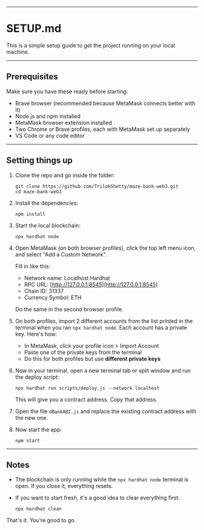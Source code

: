 

---

# SETUP.md

This is a simple setup guide to get the project running on your local machine.

---

## Prerequisites

Make sure you have these ready before starting:

* Brave browser (recommended because MetaMask connects better with it)
* Node.js and npm installed
* MetaMask browser extension installed
* Two Chrome or Brave profiles, each with MetaMask set up separately
* VS Code or any code editor

---

## Setting things up

1. Clone the repo and go inside the folder:

   ```
   git clone https://github.com/TrilokShetty/maze-bank-web3.git
   cd maze-bank-web3
   ```

2. Install the dependencies:

   ```
   npm install
   ```

3. Start the local blockchain:

   ```
   npx hardhat node
   ```

4. Open MetaMask (on both browser profiles), click the top left menu icon, and select "Add a Custom Network".

   Fill in like this:

   * Network name: Localhost Hardhat
   * RPC URL: [http://127.0.0.1:8545](http://127.0.0.1:8545)
   * Chain ID: 31337
   * Currency Symbol: ETH

   Do the same in the second browser profile.

5. On both profiles, import 2 different accounts from the list printed in the terminal when you ran `npx hardhat node`. Each account has a private key. Here's how:

   * In MetaMask, click your profile icon > Import Account
   * Paste one of the private keys from the terminal
   * Do this for both profiles but use **different private keys**
     

6. Now in your terminal, open a new terminal tab or split window and run the deploy script:

   ```
   npx hardhat run scripts/deploy.js --network localhost
   ```

   This will give you a contract address. Copy that address.

7. Open the file  `dBankABI.js` and replace the existing contract address with the new one.

8. Now start the app:

   ```
   npm start
   ```

---

## Notes

* The blockchain is only running while the `npx hardhat node` terminal is open. If you close it, everything resets.
* If you want to start fresh, it's a good idea to clear everything first:

  ```
  npx hardhat clean
  ```

That's it. You’re good to go.

